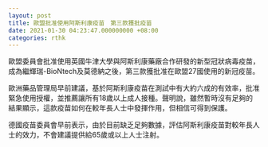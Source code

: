 ```yaml
---
layout: post
title: 歐盟批准使用阿斯利康疫苗　第三款獲批疫苗
date: 2021-01-30 04:23:47.000000000 +08:00
categories: rthk
---
```


歐盟委員會批准使用英國牛津大學與阿斯利康藥廠合作研發的新型冠狀病毒疫苗，成為繼輝瑞-BioNtech及莫德納之後，第三款獲批准在歐盟27國使用的新冠疫苗。

歐洲藥品管理局早前建議，基於阿斯利康疫苗在測試中有大約六成的有效率，批准緊急使用授權，並推薦讓所有18歲以上成人接種。聲明說，雖然暫時沒有足夠的結果顯示，這款疫苗如何在較年長人士中發揮作用，但相信可得到保護。 

德國疫苗委員會早前表示，由於目前缺乏足夠數據，評估阿斯利康疫苗對較年長人士的效力，不會建議提供給65歲或以上人士注射。
